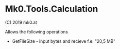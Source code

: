 # Mk0.Tools.Calculation
(C) 2019 mk0.at

Allows the following operations

+ GetFileSize - input bytes and recieve f.e. "20,5 MB"